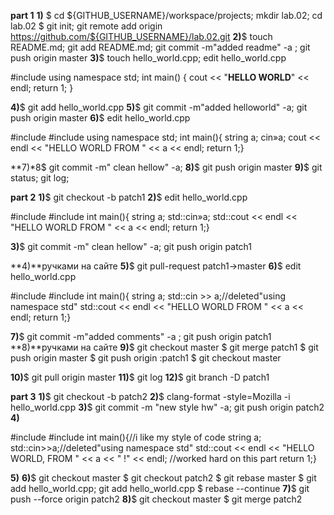 **part 1**
**1)** $ cd ${GITHUB_USERNAME}/workspace/projects; mkdir lab.02; cd lab.02
$ git init; git remote add origin https://github.com/${GITHUB_USERNAME}/lab.02.git
**2)**$ touch README.md; git add README.md; git commit -m"added readme" -a ; git push origin master
**3)**$ touch hello_world.cpp; edit hello_world.cpp

#include <iostream>
using namespace std;
int main() {
cout << "**HELLO WORLD**" << endl;
return 1;
}
 
 
**4)**$ git add hello_world.cpp
**5)**$ git commit -m"added helloworld" -a; git push origin master
**6)**$ edit hello_world.cpp

#include <iostream>
#include <string>
using namespace std;
int main(){
string a; cin»a;
cout << endl << "HELLO WORLD FROM " << a << endl;
return 1;}

**7)*8$ git commit -m" clean hellow" -a; 
**8)**$ git push origin master
**9)**$ git status; git log;


**part 2**
**1)**$ git checkout -b patch1
**2)**$ edit hello_world.cpp

#include <iostream>
#include <string>
int main(){
string a; std::cin»a;
std::cout << endl << "HELLO WORLD FROM " << a << endl;
return 1;}

**3)**$ git commit -m" clean hellow" -a; git push origin patch1

**4)**ручками на сайте
**5)**$ git pull-request patch1->master
**6)**$ edit hello_world.cpp

#include <iostream>
#include <string>
int main(){
string a; std::cin >> a;//deleted"using namespace std"
std::cout << endl << "HELLO WORLD FROM " << a << endl;
return 1;}

**7)**$ git commit -m"added comments" -a ; git push origin patch1
**8)**ручками на сайте
**9)**$ git checkout master
$ git merge patch1
$ git push origin master
$ git push origin :patch1
$ git checkout master 

**10)**$ git pull origin master
**11)**$ git log
**12)**$ git branch -D patch1


**part 3**
**1)**$ git checkout -b patch2
**2)**$ clang-format -style=Mozilla -i hello_world.cpp 
**3)**$ git commit -m "new style hw" -a; git push origin patch2
**4)**

#include <iostream>
#include <string>
int main(){//i like my style of code
string a; std::cin>>a;//deleted"using namespace std"
std::cout << endl << "HELLO WORLD, FROM " << a << " !" << endl; //worked hard on this part
return 1;}

**5)**
**6)**$ git checkout master
$ git checkout patch2
$ git rebase master
$ git add hello_world.cpp; git add hello_world.cpp
$ rebase --continue 
**7)**$ git push --force origin patch2
**8)**$ git checkout master
$ git merge patch2
